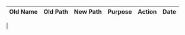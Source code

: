 | Old Name | Old Path | New Path | Purpose | Action | Date |
|--------|----------|----------|--------|-------|------|
| 